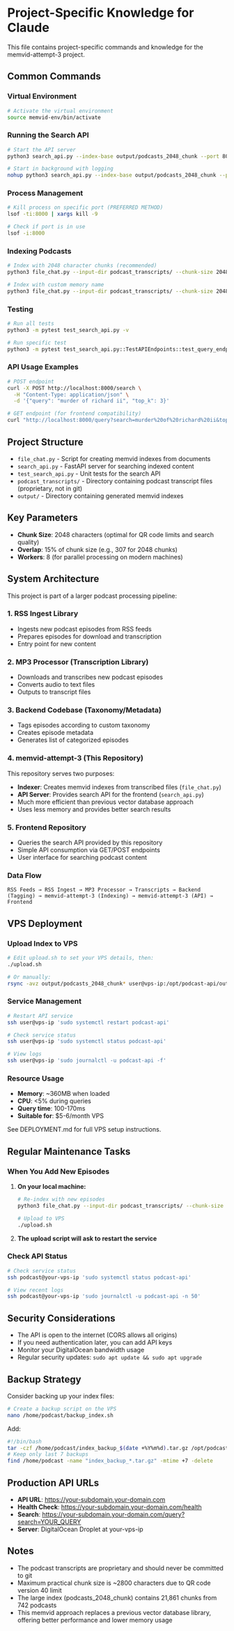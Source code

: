 # Project-Specific Knowledge for Claude

This file contains project-specific commands and knowledge for the memvid-attempt-3 project.

## Common Commands

### Virtual Environment
```bash
# Activate the virtual environment
source memvid-env/bin/activate
```

### Running the Search API
```bash
# Start the API server
python3 search_api.py --index-base output/podcasts_2048_chunk --port 8000

# Start in background with logging
nohup python3 search_api.py --index-base output/podcasts_2048_chunk --port 8000 > api.log 2>&1 &
```

### Process Management
```bash
# Kill process on specific port (PREFERRED METHOD)
lsof -ti:8000 | xargs kill -9

# Check if port is in use
lsof -i:8000
```

### Indexing Podcasts
```bash
# Index with 2048 character chunks (recommended)
python3 file_chat.py --input-dir podcast_transcripts/ --chunk-size 2048 --overlap 307 --workers 8

# Index with custom memory name
python3 file_chat.py --input-dir podcast_transcripts/ --chunk-size 2048 --overlap 307 --workers 8 --memory-name podcasts_2048_chunk
```

### Testing
```bash
# Run all tests
python3 -m pytest test_search_api.py -v

# Run specific test
python3 -m pytest test_search_api.py::TestAPIEndpoints::test_query_endpoint_exists -v
```

### API Usage Examples
```bash
# POST endpoint
curl -X POST http://localhost:8000/search \
  -H "Content-Type: application/json" \
  -d '{"query": "murder of richard ii", "top_k": 3}'

# GET endpoint (for frontend compatibility)
curl "http://localhost:8000/query?search=murder%20of%20richard%20ii&top_k=3"
```

## Project Structure

- `file_chat.py` - Script for creating memvid indexes from documents
- `search_api.py` - FastAPI server for searching indexed content
- `test_search_api.py` - Unit tests for the search API
- `podcast_transcripts/` - Directory containing podcast transcript files (proprietary, not in git)
- `output/` - Directory containing generated memvid indexes

## Key Parameters

- **Chunk Size**: 2048 characters (optimal for QR code limits and search quality)
- **Overlap**: 15% of chunk size (e.g., 307 for 2048 chunks)
- **Workers**: 8 (for parallel processing on modern machines)

## System Architecture

This project is part of a larger podcast processing pipeline:

### 1. **RSS Ingest Library**
- Ingests new podcast episodes from RSS feeds
- Prepares episodes for download and transcription
- Entry point for new content

### 2. **MP3 Processor (Transcription Library)**
- Downloads and transcribes new podcast episodes
- Converts audio to text files
- Outputs to transcript files

### 3. **Backend Codebase (Taxonomy/Metadata)**
- Tags episodes according to custom taxonomy
- Creates episode metadata
- Generates list of categorized episodes

### 4. **memvid-attempt-3 (This Repository)**
This repository serves two purposes:
- **Indexer**: Creates memvid indexes from transcribed files (`file_chat.py`)
- **API Server**: Provides search API for the frontend (`search_api.py`)
- Much more efficient than previous vector database approach
- Uses less memory and provides better search results

### 5. **Frontend Repository**
- Queries the search API provided by this repository
- Simple API consumption via GET/POST endpoints
- User interface for searching podcast content

### Data Flow
```
RSS Feeds → RSS Ingest → MP3 Processor → Transcripts → Backend (Tagging) → memvid-attempt-3 (Indexing) → memvid-attempt-3 (API) → Frontend
```

## VPS Deployment

### Upload Index to VPS
```bash
# Edit upload.sh to set your VPS details, then:
./upload.sh

# Or manually:
rsync -avz output/podcasts_2048_chunk* user@vps-ip:/opt/podcast-api/output/
```

### Service Management
```bash
# Restart API service
ssh user@vps-ip 'sudo systemctl restart podcast-api'

# Check service status
ssh user@vps-ip 'sudo systemctl status podcast-api'

# View logs
ssh user@vps-ip 'sudo journalctl -u podcast-api -f'
```

### Resource Usage
- **Memory**: ~360MB when loaded
- **CPU**: <5% during queries
- **Query time**: 100-170ms
- **Suitable for**: $5-6/month VPS

See DEPLOYMENT.md for full VPS setup instructions.

## Regular Maintenance Tasks

### When You Add New Episodes

1. **On your local machine:**
   ```bash
   # Re-index with new episodes
   python3 file_chat.py --input-dir podcast_transcripts/ --chunk-size 2048 --overlap 307 --workers 8 --memory-name podcasts_2048_chunk
   
   # Upload to VPS
   ./upload.sh
   ```

2. **The upload script will ask to restart the service**

### Check API Status
```bash
# Check service status
ssh podcast@your-vps-ip 'sudo systemctl status podcast-api'

# View recent logs
ssh podcast@your-vps-ip 'sudo journalctl -u podcast-api -n 50'
```

## Security Considerations

- The API is open to the internet (CORS allows all origins)
- If you need authentication later, you can add API keys
- Monitor your DigitalOcean bandwidth usage
- Regular security updates: `sudo apt update && sudo apt upgrade`

## Backup Strategy

Consider backing up your index files:
```bash
# Create a backup script on the VPS
nano /home/podcast/backup_index.sh
```

Add:
```bash
#!/bin/bash
tar -czf /home/podcast/index_backup_$(date +%Y%m%d).tar.gz /opt/podcast-api/output/
# Keep only last 7 backups
find /home/podcast -name "index_backup_*.tar.gz" -mtime +7 -delete
```

## Production API URLs

- **API URL**: https://your-subdomain.your-domain.com
- **Health Check**: https://your-subdomain.your-domain.com/health
- **Search**: https://your-subdomain.your-domain.com/query?search=YOUR_QUERY
- **Server**: DigitalOcean Droplet at your-vps-ip

## Notes

- The podcast transcripts are proprietary and should never be committed to git
- Maximum practical chunk size is ~2800 characters due to QR code version 40 limit
- The large index (podcasts_2048_chunk) contains 21,861 chunks from 742 podcasts
- This memvid approach replaces a previous vector database library, offering better performance and lower memory usage